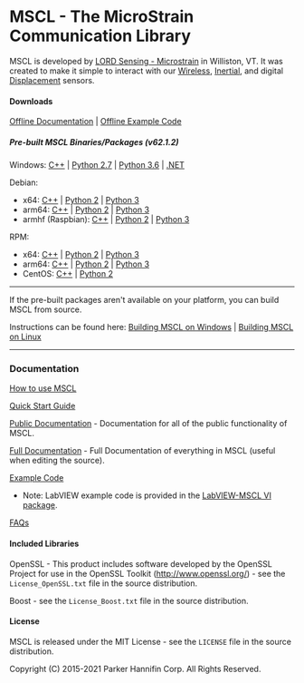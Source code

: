 # MSCL - The MicroStrain Communication Library

MSCL is developed by [LORD Sensing - Microstrain](http://microstrain.com) in Williston, VT. It was created to make it simple to interact with our [Wireless](http://www.microstrain.com/wireless), [Inertial](http://www.microstrain.com/inertial), and digital [Displacement](https://www.microstrain.com/displacement/nodes) sensors.

#### Downloads

[Offline Documentation](https://github.com/LORD-MicroStrain/MSCL/releases/download/v63.1.0/mscl_63.1.0_Documentation.zip) | 
[Offline Example Code](https://github.com/LORD-MicroStrain/MSCL/releases/download/v63.1.0/mscl_63.1.0_Examples.zip)

##### Pre-built MSCL Binaries/Packages (v62.1.2)
Windows:
[C++](https://github.com/LORD-MicroStrain/MSCL/releases/download/v63.1.0/mscl_63.1.0_Windows_C++.zip) | 
[Python 2.7](https://github.com/LORD-MicroStrain/MSCL/releases/download/v63.1.0/mscl_63.1.0_Windows_Python2.7.zip) |
[Python 3.6](https://github.com/LORD-MicroStrain/MSCL/releases/download/v63.1.0/mscl_63.1.0_Windows_Python3.6.zip) |
[.NET](https://github.com/LORD-MicroStrain/MSCL/releases/download/v63.1.0/mscl_63.1.0_Windows_DotNet.zip)

Debian:
  * x64:
  [C++](https://github.com/LORD-MicroStrain/MSCL/releases/download/v63.1.0/c++-mscl_63.1.0_amd64.deb) |
  [Python 2](https://github.com/LORD-MicroStrain/MSCL/releases/download/v63.1.0/python2-mscl_63.1.0_amd64.deb) |
  [Python 3](https://github.com/LORD-MicroStrain/MSCL/releases/download/v63.1.0/python3-mscl_63.1.0_amd64.deb)
  * arm64:
  [C++](https://github.com/LORD-MicroStrain/MSCL/releases/download/v63.1.0/c++-mscl_63.1.0_arm64.deb) |
  [Python 2](https://github.com/LORD-MicroStrain/MSCL/releases/download/v63.1.0/python2-mscl_63.1.0_arm64.deb) |
  [Python 3](https://github.com/LORD-MicroStrain/MSCL/releases/download/v63.1.0/python3-mscl_63.1.0_arm64.deb)
  * armhf (Raspbian):
  [C++](https://github.com/LORD-MicroStrain/MSCL/releases/download/v663.1.0/c++-mscl_63.1.0_armhf.deb) |
  [Python 2](https://github.com/LORD-MicroStrain/MSCL/releases/download/v63.1.0/python2-mscl_63.1.0_armhf.deb) |
  [Python 3](https://github.com/LORD-MicroStrain/MSCL/releases/download/v63.1.0/python3-mscl_63.1.0_armhf.deb)

RPM:
  * x64:
  [C++](https://github.com/LORD-MicroStrain/MSCL/releases/download/v63.1.0/c++-mscl-63.1.0_x86_64.rpm) |
  [Python 2](https://github.com/LORD-MicroStrain/MSCL/releases/download/v63.1.0/python2-mscl-63.1.0_x86_64.rpm) |
  [Python 3](https://github.com/LORD-MicroStrain/MSCL/releases/download/v63.1.0/python3-mscl-63.1.0_x86_64.rpm)
  * arm64:
  [C++](https://github.com/LORD-MicroStrain/MSCL/releases/download/v63.1.0/c++-mscl-63.1.0_aarch64.rpm) |
  [Python 2](https://github.com/LORD-MicroStrain/MSCL/releases/download/v63.1.0/python2-mscl-63.1.0_aarch64.rpm) |
  [Python 3](https://github.com/LORD-MicroStrain/MSCL/releases/download/v63.1.0/python3-mscl-63.1.0_aarch64.rpm)
  * CentOS:
  [C++](https://github.com/LORD-MicroStrain/MSCL/releases/download/v63.1.0/c++-mscl-63.1.0_x86_64_centos7.6.1810.rpm) |
  [Python 2](https://github.com/LORD-MicroStrain/MSCL/releases/download/v63.1.0/python2-mscl-63.1.0_x86_64_centos7.6.1810.rpm)

---

If the pre-built packages aren't available on your platform, you can build MSCL from source.

Instructions can be found here:
[Building MSCL on Windows](https://github.com/LORD-MicroStrain/MSCL/blob/master/BuildScripts/buildReadme_Windows.md) | 
[Building MSCL on Linux](https://github.com/LORD-MicroStrain/MSCL/blob/master/BuildScripts/buildReadme_Linux.md)

---

### Documentation

[How to use MSCL](https://github.com/LORD-MicroStrain/MSCL/blob/master/HowToUseMSCL.md)

[Quick Start Guide](http://lord-microstrain.github.io/MSCL/Documentation/Getting%20Started/index.html)

[Public Documentation](http://lord-microstrain.github.io/MSCL/Documentation/MSCL%20API%20Documentation/index.html) - Documentation for all of the public functionality of MSCL.

[Full Documentation](http://lord-microstrain.github.io/MSCL/Documentation/MSCL%20Documentation/index.html) - Full Documentation of everything in MSCL (useful when editing the source).

[Example Code](https://github.com/LORD-MicroStrain/MSCL/tree/master/MSCL_Examples)
  * Note: LabVIEW example code is provided in the [LabVIEW-MSCL VI package](https://github.com/LORD-MicroStrain/LabVIEW-MSCL).
  
[FAQs](https://github.com/LORD-MicroStrain/MSCL/blob/master/FAQs.md)

#### Included Libraries

OpenSSL - This product includes software developed by the OpenSSL Project for use in the OpenSSL Toolkit (http://www.openssl.org/) - see the `License_OpenSSL.txt` file in the source distribution.

Boost - see the `License_Boost.txt` file in the source distribution.

#### License
MSCL is released under the MIT License - see the `LICENSE` file in the source distribution.

Copyright (C) 2015-2021 Parker Hannifin Corp. All Rights Reserved.
